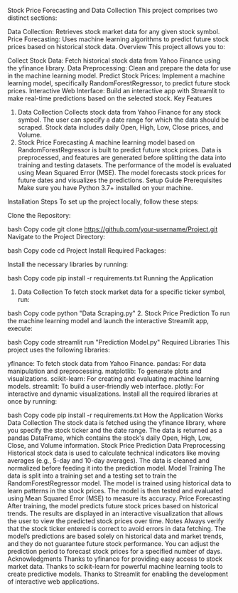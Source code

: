 Stock Price Forecasting and Data Collection
This project comprises two distinct sections:

Data Collection: Retrieves stock market data for any given stock symbol.
Price Forecasting: Uses machine learning algorithms to predict future stock prices based on historical stock data.
Overview
This project allows you to:

Collect Stock Data: Fetch historical stock data from Yahoo Finance using the yfinance library.
Data Preprocessing: Clean and prepare the data for use in the machine learning model.
Predict Stock Prices: Implement a machine learning model, specifically RandomForestRegressor, to predict future stock prices.
Interactive Web Interface: Build an interactive app with Streamlit to make real-time predictions based on the selected stock.
Key Features
1. Data Collection
Collects stock data from Yahoo Finance for any stock symbol.
The user can specify a date range for which the data should be scraped.
Stock data includes daily Open, High, Low, Close prices, and Volume.
2. Stock Price Forecasting
A machine learning model based on RandomForestRegressor is built to predict future stock prices.
Data is preprocessed, and features are generated before splitting the data into training and testing datasets.
The performance of the model is evaluated using Mean Squared Error (MSE).
The model forecasts stock prices for future dates and visualizes the predictions.
Setup Guide
Prerequisites
Make sure you have Python 3.7+ installed on your machine.

Installation Steps
To set up the project locally, follow these steps:

Clone the Repository:

bash
Copy code
git clone https://github.com/your-username/Project.git
Navigate to the Project Directory:

bash
Copy code
cd Project
Install Required Packages:

Install the necessary libraries by running:

bash
Copy code
pip install -r requirements.txt
Running the Application
1. Data Collection
To fetch stock market data for a specific ticker symbol, run:

bash
Copy code
python "Data Scraping.py"
2. Stock Price Prediction
To run the machine learning model and launch the interactive Streamlit app, execute:

bash
Copy code
streamlit run "Prediction Model.py"
Required Libraries
This project uses the following libraries:

yfinance: To fetch stock data from Yahoo Finance.
pandas: For data manipulation and preprocessing.
matplotlib: To generate plots and visualizations.
scikit-learn: For creating and evaluating machine learning models.
streamlit: To build a user-friendly web interface.
plotly: For interactive and dynamic visualizations.
Install all the required libraries at once by running:

bash
Copy code
pip install -r requirements.txt
How the Application Works
Data Collection
The stock data is fetched using the yfinance library, where you specify the stock ticker and the date range.
The data is returned as a pandas DataFrame, which contains the stock's daily Open, High, Low, Close, and Volume information.
Stock Price Prediction
Data Preprocessing
Historical stock data is used to calculate technical indicators like moving averages (e.g., 5-day and 10-day averages).
The data is cleaned and normalized before feeding it into the prediction model.
Model Training
The data is split into a training set and a testing set to train the RandomForestRegressor model.
The model is trained using historical data to learn patterns in the stock prices.
The model is then tested and evaluated using Mean Squared Error (MSE) to measure its accuracy.
Price Forecasting
After training, the model predicts future stock prices based on historical trends.
The results are displayed in an interactive visualization that allows the user to view the predicted stock prices over time.
Notes
Always verify that the stock ticker entered is correct to avoid errors in data fetching.
The model’s predictions are based solely on historical data and market trends, and they do not guarantee future stock performance.
You can adjust the prediction period to forecast stock prices for a specified number of days.
Acknowledgments
Thanks to yfinance for providing easy access to stock market data.
Thanks to scikit-learn for powerful machine learning tools to create predictive models.
Thanks to Streamlit for enabling the development of interactive web applications.
